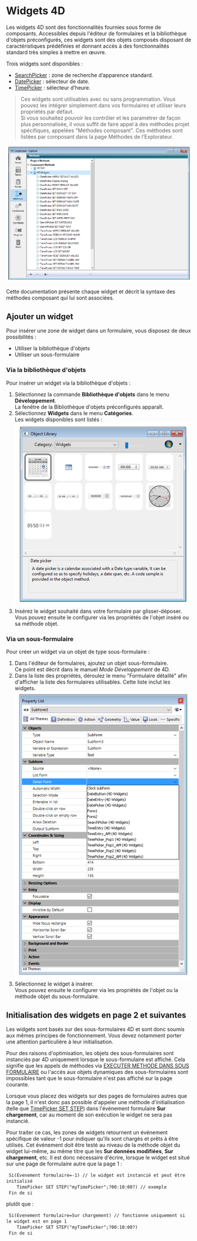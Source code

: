 # Widgets 4D

Les widgets 4D sont des fonctionnalités fournies sous forme de composants. Accessibles depuis l'éditeur de formulaires et la bibliothèque d'objets préconfigurés, ces widgets sont des objets composés disposant de caractéristiques prédéfinies et donnant accès à des fonctionnalités standard très simples à mettre en œuvre.

Trois widgets sont disponibles :

- [SearchPicker](Documentation/SearchPicker.fr.md) : zone de recherche d’apparence standard.
- [DatePicker](Documentation/DatePicker.fr.md) : sélecteur de date.
- [TimePicker](Documentation/TimePicker.fr.md) : sélecteur d’heure.

> Ces widgets sont utilisables avec ou sans programmation. Vous pouvez les intégrer simplement dans vos formulaires et utiliser leurs propriétés par défaut.  
> Si vous souhaitez pouvoir les contrôler et les paramétrer de façon plus personnalisée, il vous suffit de faire appel à des méthodes projet spécifiques, appelées "Méthodes composant". Ces méthodes sont listées par composant dans la page Méthodes de l’Explorateur.

![](Documentation/images/pict307590.en.png)

Cette documentation présente chaque widget et décrit la syntaxe des méthodes composant qui lui sont associées.

## Ajouter un widget  

Pour insérer une zone de widget dans un formulaire, vous disposez de deux possibilités :

- Utiliser la bibliothèque d'objets
- Utiliser un sous-formulaire

### Via la bibliothèque d'objets  

Pour insérer un widget via la bibliothèque d'objets :

1. Sélectionnez la commande **Bibliothèque d'objets** dans le menu **Développement**.  
    La fenêtre de la Bibliothèque d'objets préconfigurés apparaît.
2. Sélectionnez **Widgets** dans le menu **Catégories**.  
    Les widgets disponibles sont listés :  
    ![](Documentation/images/pict307739.en.png)
3. Insérez le widget souhaité dans votre formulaire par glisser-déposer.  
    Vous pouvez ensuite le configurer via les propriétés de l'objet inséré ou sa méthode objet.

### Via un sous-formulaire  

Pour créer un widget via un objet de type sous-formulaire :

1. Dans l'éditeur de formulaires, ajoutez un objet sous-formulaire.  
    Ce point est décrit dans le manuel _Mode Développement_ de 4D.
2. Dans la liste des propriétés, déroulez le menu "Formulaire détaillé" afin d'afficher la liste des formulaires utilisables. Cette liste inclut les widgets.  
    ![](Documentation/images/pict307757.en.png)
3. Sélectionnez le widget à insérer.  
    Vous pouvez ensuite le configurer via les propriétés de l'objet ou la méthode objet du sous-formulaire.

## Initialisation des widgets en page 2 et suivantes  

Les widgets sont basés sur des sous-formulaires 4D et sont donc soumis aux mêmes principes de fonctionnement. Vous devez notamment porter une attention particulière à leur initialisation.

Pour des raisons d'optimisation, les objets des sous-formulaires sont instanciés par 4D uniquement lorsque le sous-formulaire est affiché. Cela signifie que les appels de méthodes via [EXECUTER METHODE DANS SOUS FORMULAIRE](https://developer.4d.com/docs/fr/FormObjects/subformOverview#execute-method-in-subform-command) ou l'accès aux objets dynamiques des sous-formulaires sont impossibles tant que le sous-formulaire n'est pas affiché sur la page courante.

Lorsque vous placez des widgets sur des pages de formulaires autres que la page 1, il n'est donc pas possible d'appeler une méthode d'initialisation (telle que [TimePicker SET STEP](Documentation/Methods/TimePicker%20SET%20STEP.fr.md)) dans l'événement formulaire **Sur chargement**, car au moment de son exécution le widget ne sera pas instancié.

Pour traiter ce cas, les zones de widgets retournent un événement spécifique de valeur -1 pour indiquer qu'ils sont chargés et prêts à être utilisés. Cet événement doit être testé au niveau de la méthode objet du widget lui-même, au même titre que les **Sur données modifiées**, **Sur chargement**, etc. Il est donc nécessaire d'écrire, lorsque le widget est situé sur une page de formulaire autre que la page 1 :

```4d
 Si(Evenement formulaire=-1) // le widget est instancié et peut être initialisé  
    TimePicker SET STEP("myTimePicker";?00:10:00?) // exemple  
 Fin de si
```

plutôt que :

```4d
 Si(Evenement formulaire=Sur chargement) // fonctionne uniquement si le widget est en page 1  
    TimePicker SET STEP("myTimePicker";?00:10:00?)  
 Fin de si
```
